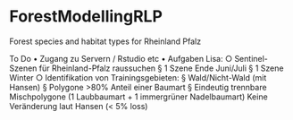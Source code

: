# ForestModellingRLP
Forest species and habitat types for Rheinland Pfalz

To Do 
	• Zugang zu Servern / Rstudio etc
	• Aufgaben Lisa:
		○ Sentinel-Szenen für Rheinland-Pfalz raussuchen
			§ 1 Szene Ende Juni/Juli
			§ 1 Szene Winter
		○ Identifikation von Trainingsgebieten:
			§ Wald/Nicht-Wald (mit Hansen)
			§ Polygone >80% Anteil einer Baumart
			§ Eindeutig trennbare Mischpolygone (1 Laubbaumart + 1 immergrüner Nadelbaumart)
Keine Veränderung laut Hansen (< 5% loss)
